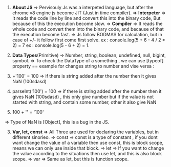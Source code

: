 1. **About JS** => Pervisouly Js was a interpeted language, but after the chrome v8 engine js become JIT (Just in time compiler).
=> **Interpeter** => It reads the code line by line and convert this into the binary code, But because of this the execution become slow.
=> **Compiler** => It reads the whole code and convert them into the binary code, and because of that the execution become fast.
=> Js follow BODMAS for calculation, but in case of +/- it follow first come first solve.
ex : console.log(5 + 6 - 4 / 2 * 2) = 7
ex : console.log(5 - 6 + 2) = 1.

2. **Data Types**(Primitive) => Number, string, boolean, undefined, null, bigint, symbol.
=> To check the DataType of a something , we can use [typeof] property
== example for changes string to number and vise versa :
 1. +'100' = 100 => if there is string added after the number then it gives NaN (100sdasd)
 2. parseInt('100') = 100 => if there is string added after the number then it gives NaN (100sdasd) , this only give number but if the value is not started with string, and contain some number, other it also give NaN
 3. 100 + '' = '100'

=> Type of NaN is [Object], this is a bug in the JS.

3. **Var, let, const** => All Three are used for declaring the variables, but in different sinorieo.
=> const => const is a type of constant , if you dont want change the value of a variable then use const, this is block scope, means we can only use inside that block.
=> let => If you want to change the value according to the situations then use let, and this is also block scope.
=> var => Same as let, but this is function scope.